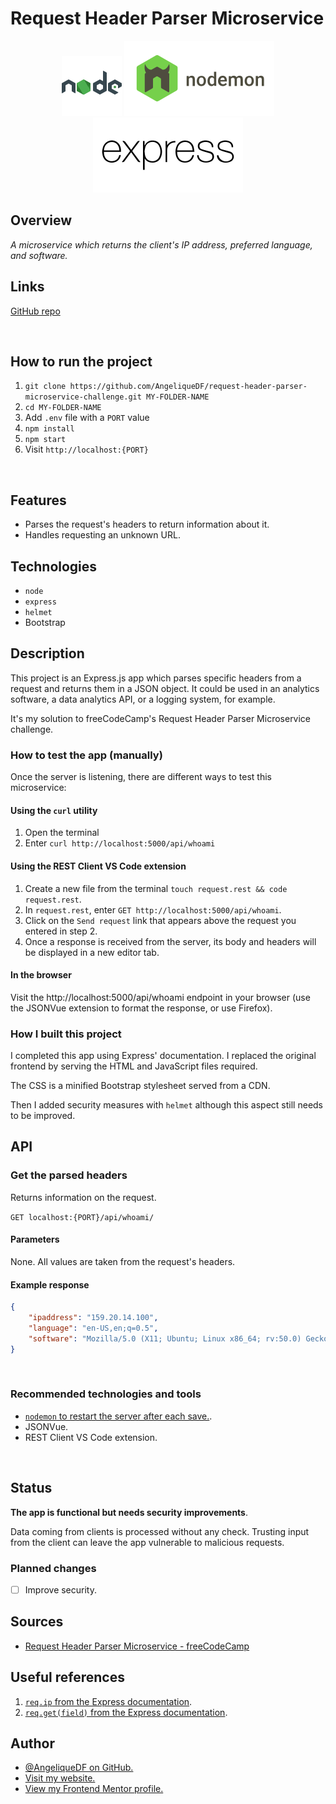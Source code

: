 # Request Header Parser Microservice

<div align="center">
  <img src="./src/img/logo-nodejs.svg">
  <img src="./src/img/logo-nodemon.svg">
  <img src="./src/img/logo-expressjs.svg">
</div>

## Overview

_A microservice which returns the client's IP address, preferred language, and software._

## Links

<p>
<a href="https://github.com/AngeliqueDF/request-header-parser-challenge">GitHub repo</a>
</p>

<br />

## How to run the project

1. `git clone https://github.com/AngeliqueDF/request-header-parser-microservice-challenge.git MY-FOLDER-NAME`
2. `cd MY-FOLDER-NAME`
3. Add `.env` file with a `PORT` value
4. `npm install`
5. `npm start`
6. Visit `http://localhost:{PORT}`

<br />

## Features

- Parses the request's headers to return information about it.
- Handles requesting an unknown URL.

## Technologies

- `node`
- `express`
- `helmet`
- Bootstrap

## Description

This project is an Express.js app which parses specific headers from a request and returns them in a JSON object. It could be used in an analytics software, a data analytics API, or a logging system, for example.

It's my solution to freeCodeCamp's Request Header Parser Microservice challenge.

### How to test the app (manually)

Once the server is listening, there are different ways to test this microservice:

#### Using the `curl` utility

1. Open the terminal
2. Enter `curl http://localhost:5000/api/whoami`

#### Using the REST Client VS Code extension

1. Create a new file from the terminal `touch request.rest && code request.rest`.
2. In `request.rest`, enter `GET http://localhost:5000/api/whoami`.
3. Click on the `Send request` link that appears above the request you entered in step 2.
4. Once a response is received from the server, its body and headers will be displayed in a new editor tab.

#### In the browser

Visit the http://localhost:5000/api/whoami endpoint in your browser (use the JSONVue extension to format the response, or use Firefox).

### How I built this project

I completed this app using Express' documentation. I replaced the original frontend by serving the HTML and JavaScript files required.

The CSS is a minified Bootstrap stylesheet served from a CDN.

Then I added security measures with `helmet` although this aspect still needs to be improved.

## API

### Get the parsed headers

Returns information on the request.

`GET localhost:{PORT}/api/whoami/`

#### Parameters

None. All values are taken from the request's headers.

#### Example response

```json
{
	"ipaddress": "159.20.14.100",
	"language": "en-US,en;q=0.5",
	"software": "Mozilla/5.0 (X11; Ubuntu; Linux x86_64; rv:50.0) Gecko/20100101 Firefox/50.0"
}
```

<br />

### Recommended technologies and tools

- [`nodemon` to restart the server after each save.](https://www.npmjs.com/package/nodemon).
- JSONVue.
- REST Client VS Code extension.

<br />

## Status

**The app is functional but needs security improvements**.

Data coming from clients is processed without any check. Trusting input from the client can leave the app vulnerable to malicious requests.

### Planned changes

- [ ] Improve security.

## Sources

- [Request Header Parser Microservice - freeCodeCamp](https://www.freecodecamp.org/learn/back-end-development-and-apis/back-end-development-and-apis-projects/request-header-parser-microservice)

## Useful references

1. [`req.ip` from the Express documentation](http://expressjs.com/en/4x/api.html#req.ip).
2. [`req.get(field)` from the Express documentation](http://expressjs.com/en/4x/api.html#req.get).

## Author

- [@AngeliqueDF on GitHub.](https://github.com/AngeliqueDF)
- [Visit my website.](https://adf.dev)
- [View my Frontend Mentor profile.](https://www.frontendmentor.io/profile/AngeliqueDF)

